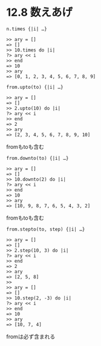 # 12.8 数えあげ

`n.times {|i| …}`

```
>> ary = []
=> []
>> 10.times do |i|
?> ary << i
>> end
=> 10
>> ary
=> [0, 1, 2, 3, 4, 5, 6, 7, 8, 9]
```

`from.upto(to) {|i| …}`

```
>> ary = []
=> []
>> 2.upto(10) do |i|
?> ary << i
>> end
=> 2
>> ary
=> [2, 3, 4, 5, 6, 7, 8, 9, 10]
```

fromもtoも含む

`from.downto(to) {|i| …}`

```
>> ary = []
=> []
>> 10.downto(2) do |i|
?> ary << i
>> end
=> 10
>> ary
=> [10, 9, 8, 7, 6, 5, 4, 3, 2]
```

fromもtoも含む

`from.stepto(to, step) {|i| …}`

```
>> ary = []
=> []
>> 2.step(10, 3) do |i|
?> ary << i
>> end
=> 2
>> ary
=> [2, 5, 8]
>> 
>> ary = []
=> []
>> 10.step(2, -3) do |i|
?> ary << i
>> end
=> 10
>> ary
=> [10, 7, 4]
```

fromは必ず含まれる

